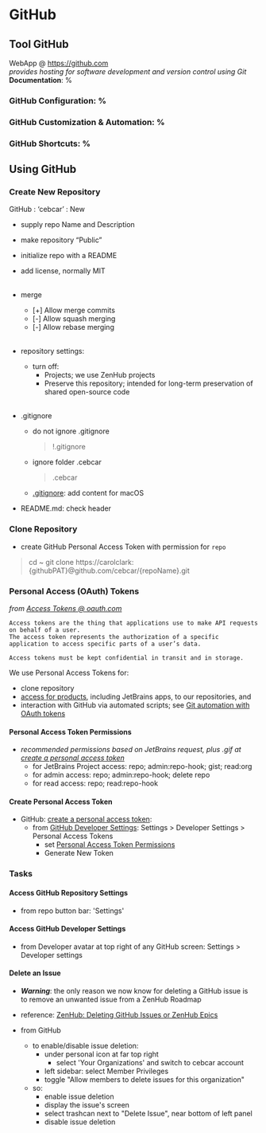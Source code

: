 # GitHub
## Tool GitHub
WebApp @ https://github.com<br/>
*provides hosting for software development and version control using Git*<br/>
**Documentation**: %
### GitHub **Configuration**: %
### GitHub **Customization &amp; Automation**: %
### GitHub **Shortcuts**: %

## Using GitHub

### Create New Repository
GitHub : ‘cebcar’ : New
- supply repo Name and Description
- make repository “Public”
- initialize repo with a README
- add license, normally MIT <br><br>

- merge
  - [+] Allow merge commits
  - [-] Allow squash merging
  - [-] Allow rebase merging <br><br>

- repository settings:
  - turn off:
    - Projects; we use ZenHub projects
    - Preserve this repository; intended for long-term preservation of shared open-source code <br><br>

- .gitignore
  - do not ignore .gitignore
    >!.gitignore
  - ignore folder .cebcar
    > .cebcar
  - [.gitignore](https://cebcar.w3spaces.com/TechDocs/tools/Git.md#gitignore): add content for macOS

- README.md: check header

### Clone Repository
- create GitHub Personal Access Token with permission for `repo`
> cd ~
> git clone https://carolclark:{githubPAT}@github.com/cebcar/{repoName}.git

### Personal Access (OAuth) Tokens
*from [Access Tokens @ oauth.com](https://www.oauth.com/oauth2-servers/access-tokens/)*
``` text
Access tokens are the thing that applications use to make API requests on behalf of a user.
The access token represents the authorization of a specific application to access specific parts of a user’s data.

Access tokens must be kept confidential in transit and in storage.
```

We use Personal Access Tokens for:
  - clone repository
  - [access for products](https://docs.github.com/en/developers/apps/about-apps#about-oauth-apps), including JetBrains apps, to our repositories, and
  - interaction with GitHub via automated scripts; see [Git automation with OAuth tokens](https://docs.github.com/en/github/extending-github/git-automation-with-oauth-tokens)

#### Personal Access Token Permissions
  - *recommended permissions based on JetBrains request, plus .gif at [create a personal access token](https://docs.github.com/en/github/authenticating-to-github/creating-a-personal-access-token)*
    - for JetBrains Project access: repo; admin:repo-hook; gist; read:org
    - for admin access: repo; admin:repo-hook; delete repo
    - for read access: repo; read:repo-hook

#### Create Personal Access Token
- GitHub: [create a personal access token](https://docs.github.com/en/github/authenticating-to-github/creating-a-personal-access-token):
  - from [GitHub Developer Settings](#access-github-developer-settings): Settings > Developer Settings > Personal Access Tokens
    - set [Personal Access Token Permissions](#personal-access-token-permissions)
    - Generate New Token

### Tasks
#### Access GitHub Repository Settings
- from repo button bar: 'Settings'

#### Access GitHub Developer Settings
- from Developer avatar at top right of any GitHub screen: Settings > Developer settings

#### Delete an Issue
- ***Warning***: the only reason we now know for deleting a GitHub issue is<br/>
  to remove an unwanted issue from a ZenHub Roadmap

- reference: [ZenHub: Deleting GitHub Issues or ZenHub Epics](https://help.zenhub.com/support/solutions/articles/43000480335-deleting-github-issues-or-zenhub-epics)

- from GitHub
  - to enable/disable issue deletion:
    - under personal icon at far top right
      - select 'Your Organizations' and switch to cebcar account
    - left sidebar: select Member Privileges
    - toggle "Allow members to delete issues for this organization"
  - so:
    - enable issue deletion
    - display the issue's screen
    - select trashcan next to "Delete Issue", near bottom of left panel
    - disable issue deletion
